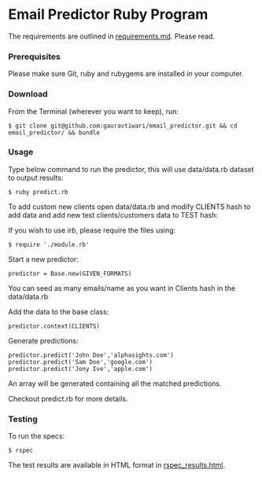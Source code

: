 Email Predictor Ruby Program
===========================

The requirements are outlined in [requirements.md](requirements.md). Please read.

### Prerequisites
Please make sure Git, ruby and rubygems are installed in your computer.

### Download
From the Terminal (wherever you want to keep), run:

```
$ git clone git@github.com:gauravtiwari/email_predictor.git && cd email_predictor/ && bundle
```
### Usage
Type below command to run the predictor, this will use data/data.rb dataset to output results:

```
$ ruby predict.rb
```
To add custom new clients open data/data.rb and modify CLIENTS hash to add data and add new test clients/customers data to TEST hash:

If you wish to use *irb*, please require the files using:

```
$ require './module.rb'
```
Start a new predictor:

```
predictor = Base.new(GIVEN_FORMATS)
```
You can seed as many emails/name as you want in Clients hash in the data/data.rb

Add the data to the base class:

```
predictor.context(CLIENTS)
```
Generate predictions:
```
predictor.predict('John Doe','alphasights.com')
predictor.predict('Sam Doe','google.com')
predictor.predict('Jony Ive','apple.com')
```

An array will be generated containing all the matched predictions.

Checkout predict.rb for more details.

### Testing
To run the specs:
```
$ rspec
```
The test results are available in HTML format in [rspec_results.html](rspec_results.html).
